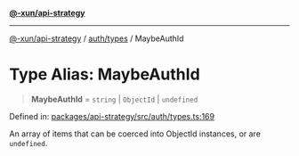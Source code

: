 [**@-xun/api-strategy**](../../../README.md)

***

[@-xun/api-strategy](../../../README.md) / [auth/types](../README.md) / MaybeAuthId

# Type Alias: MaybeAuthId

> **MaybeAuthId** = `string` \| `ObjectId` \| `undefined`

Defined in: [packages/api-strategy/src/auth/types.ts:169](https://github.com/Xunnamius/api-utils/blob/51ed4560620e631b81b4890e48c56dab5e8d6449/packages/api-strategy/src/auth/types.ts#L169)

An array of items that can be coerced into ObjectId instances, or are
`undefined`.

